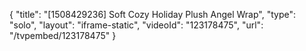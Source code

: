 {
    "title": "[1508429236] Soft   Cozy Holiday Plush Angel Wrap",
    "type": "solo",
    "layout": "iframe-static",
    "videoId": "123178475",
    "url": "\/tvpembed\/123178475"
}